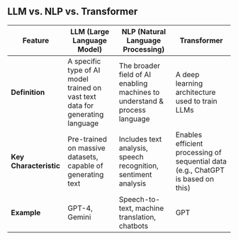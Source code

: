 ## LLM vs. NLP vs. Transformer

| Feature            | LLM (Large Language Model) | NLP (Natural Language Processing) | Transformer |
|--------------------|--------------------------|----------------------------------|------------|
| **Definition**     | A specific type of AI model trained on vast text data for generating language | The broader field of AI enabling machines to understand & process language | A deep learning architecture used to train LLMs |
| **Key Characteristic** | Pre-trained on massive datasets, capable of generating text | Includes text analysis, speech recognition, sentiment analysis | Enables efficient processing of sequential data (e.g., ChatGPT is based on this) |
| **Example**       | GPT-4, Gemini | Speech-to-text, machine translation, chatbots | GPT |
